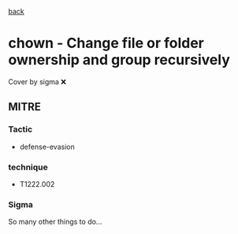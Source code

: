 [back](../index.md)
# chown - Change file or folder ownership and group recursively
Cover by sigma :x: 

## MITRE
### Tactic
  - defense-evasion

### technique
  - T1222.002

### Sigma

 So many other things to do...